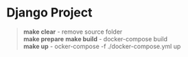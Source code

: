 # Django Project

> <b>make clear</b> - remove source folder  
> <b>make prepare</b>
> <b>make build</b> - docker-compose build  
> <b>make up</b> - ocker-compose -f ./docker-compose.yml up  
